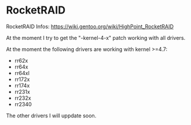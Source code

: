 # RocketRAID
RocketRAID
Infos: https://wiki.gentoo.org/wiki/HighPoint_RocketRAID

At the moment I try to get the "<drivername>-kernel-4-x" patch working with all drivers. 

At the moment the following drivers are working with kernel >=4.7:
- rr62x
- rr64x
- rr64xl
- rr172x
- rr174x
- rr231x
- rr232x
- rr2340

The other drivers I will uppdate soon.
